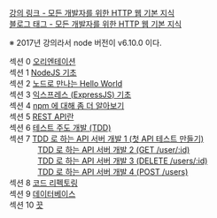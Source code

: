 [강의 링크 - 모든 개발자를 위한 HTTP 웹 기본 지식](https://www.inflearn.com/course/%ED%85%8C%EC%8A%A4%ED%8A%B8%EC%A3%BC%EB%8F%84%EA%B0%9C%EB%B0%9C-tdd-nodejs-api#curriculum)  
[블로그 태그 - 모든 개발자를 위한 HTTP 웹 기본 지식](https://prunier.tistory.com/category/%EC%B1%85%2C%20%EA%B0%95%EC%9D%98/%EB%AA%A8%EB%93%A0%20%EA%B0%9C%EB%B0%9C%EC%9E%90%EB%A5%BC%20%EC%9C%84%ED%95%9C%20HTTP%20%EC%9B%B9%20%EA%B8%B0%EB%B3%B8%20%EC%A7%80%EC%8B%9D)

※ 2017년 강의라서 node 버전이 v6.10.0 이다.

섹션  0 [오리엔테이션](https://prunier.tistory.com/97)  
섹션  1 [NodeJS 기초](https://prunier.tistory.com/98)  
섹션  2 [노드로 만나는 Hello World](https://prunier.tistory.com/99)  
섹션  3 [익스프레스 (ExpressJS) 기초](https://prunier.tistory.com/100)  
섹션  4 [npm 에 대해 좀 더 알아보기](https://prunier.tistory.com/101)  
섹션  5 [REST API란](https://prunier.tistory.com/102)  
섹션  6 [테스트 주도 개발 (TDD)](https://prunier.tistory.com/103)  
섹션  7 [TDD 로 하는 API 서버 개발 1 (첫 API 테스트 만들기)](https://prunier.tistory.com/104)  
&nbsp;&nbsp;&nbsp;&nbsp;&nbsp;&nbsp;&nbsp;&nbsp;&nbsp;&nbsp;&nbsp;&nbsp;
[TDD 로 하는 API 서버 개발 2 (GET /user/:id)](https://prunier.tistory.com/105)  
&nbsp;&nbsp;&nbsp;&nbsp;&nbsp;&nbsp;&nbsp;&nbsp;&nbsp;&nbsp;&nbsp;&nbsp;
[TDD 로 하는 API 서버 개발 3 (DELETE /users/:id)](https://prunier.tistory.com/106)  
&nbsp;&nbsp;&nbsp;&nbsp;&nbsp;&nbsp;&nbsp;&nbsp;&nbsp;&nbsp;&nbsp;&nbsp;
[TDD 로 하는 API 서버 개발 4 (POST /users)](https://prunier.tistory.com/107)  
섹션  8 [코드 리펙토링]()  
섹션  9 [데이터베이스]()  
섹션 10 [끗]()  
